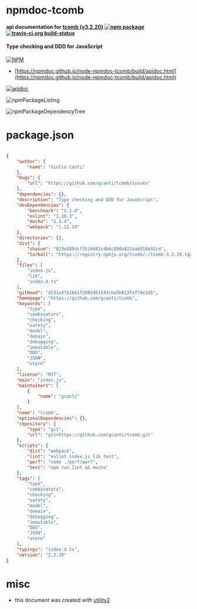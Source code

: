 # npmdoc-tcomb

#### api documentation for  [tcomb (v3.2.20)](https://github.com/gcanti/tcomb)  [![npm package](https://img.shields.io/npm/v/npmdoc-tcomb.svg?style=flat-square)](https://www.npmjs.org/package/npmdoc-tcomb) [![travis-ci.org build-status](https://api.travis-ci.org/npmdoc/node-npmdoc-tcomb.svg)](https://travis-ci.org/npmdoc/node-npmdoc-tcomb)

#### Type checking and DDD for JavaScript

[![NPM](https://nodei.co/npm/tcomb.png?downloads=true&downloadRank=true&stars=true)](https://www.npmjs.com/package/tcomb)

- [https://npmdoc.github.io/node-npmdoc-tcomb/build/apidoc.html](https://npmdoc.github.io/node-npmdoc-tcomb/build/apidoc.html)

[![apidoc](https://npmdoc.github.io/node-npmdoc-tcomb/build/screenCapture.buildCi.browser.%252Ftmp%252Fbuild%252Fapidoc.html.png)](https://npmdoc.github.io/node-npmdoc-tcomb/build/apidoc.html)

![npmPackageListing](https://npmdoc.github.io/node-npmdoc-tcomb/build/screenCapture.npmPackageListing.svg)

![npmPackageDependencyTree](https://npmdoc.github.io/node-npmdoc-tcomb/build/screenCapture.npmPackageDependencyTree.svg)



# package.json

```json

{
    "author": {
        "name": "Giulio Canti"
    },
    "bugs": {
        "url": "https://github.com/gcanti/tcomb/issues"
    },
    "dependencies": {},
    "description": "Type checking and DDD for JavaScript",
    "devDependencies": {
        "benchmark": "2.1.0",
        "eslint": "1.10.3",
        "mocha": "2.3.4",
        "webpack": "1.12.14"
    },
    "directories": {},
    "dist": {
        "shasum": "823e689dcf3518d82c4b6c890a822aa6916692cd",
        "tarball": "https://registry.npmjs.org/tcomb/-/tcomb-3.2.20.tgz"
    },
    "files": [
        "index.js",
        "lib",
        "index.d.ts"
    ],
    "gitHead": "d231ed7b1bb1f2082451543cba5b813fef78e1db",
    "homepage": "https://github.com/gcanti/tcomb",
    "keywords": [
        "type",
        "combinators",
        "checking",
        "safety",
        "model",
        "domain",
        "debugging",
        "immutable",
        "DDD",
        "JSON",
        "store"
    ],
    "license": "MIT",
    "main": "index.js",
    "maintainers": [
        {
            "name": "gcanti"
        }
    ],
    "name": "tcomb",
    "optionalDependencies": {},
    "repository": {
        "type": "git",
        "url": "git+https://github.com/gcanti/tcomb.git"
    },
    "scripts": {
        "dist": "webpack",
        "lint": "eslint index.js lib test",
        "perf": "node ./perf/perf",
        "test": "npm run lint && mocha"
    },
    "tags": [
        "type",
        "combinators",
        "checking",
        "safety",
        "model",
        "domain",
        "debugging",
        "immutable",
        "DDD",
        "JSON",
        "store"
    ],
    "typings": "index.d.ts",
    "version": "3.2.20"
}
```



# misc
- this document was created with [utility2](https://github.com/kaizhu256/node-utility2)
